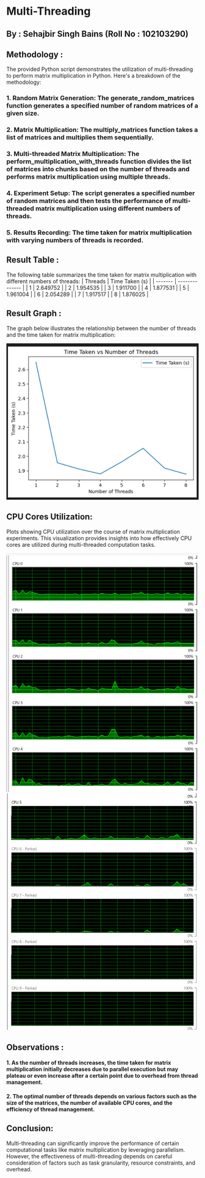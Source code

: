 # Multi-Threading 
## By : Sehajbir Singh Bains (Roll No : 102103290)
     

## Methodology :
The provided Python script demonstrates the utilization of multi-threading to perform matrix multiplication in Python. Here's a breakdown of the methodology:

### 1. Random Matrix Generation: The generate_random_matrices function generates a specified number of random matrices of a given size.
### 2. Matrix Multiplication: The multiply_matrices function takes a list of matrices and multiplies them sequentially.
### 3. Multi-threaded Matrix Multiplication: The perform_multiplication_with_threads function divides the list of matrices into chunks based on the number of threads and performs matrix multiplication using multiple threads.
### 4. Experiment Setup: The script generates a specified number of random matrices and then tests the performance of multi-threaded matrix multiplication using different numbers of threads.
### 5. Results Recording: The time taken for matrix multiplication with varying numbers of threads is recorded.

## Result Table :
The following table summarizes the time taken for matrix multiplication with different numbers of threads:
| Threads | Time Taken (s) |
| ------- | -------------- |
| 1       | 2.649752       |
| 2       | 1.954535       |
| 3       | 1.911700       |
| 4       | 1.877531       |
| 5       | 1.961004       |
| 6       | 2.054289       |
| 7       | 1.917517       |
| 8       | 1.876025       |



## Result Graph :
The graph below illustrates the relationship between the number of threads and the time taken for matrix multiplication:

![notfound](https://github.com/Sehaj4546/Multi-Threading/blob/0f73147c06b9a29e2416bb15c3841b0d1cd368fe/graph.png)

## CPU Cores Utilization: 
Plots showing CPU utilization over the course of matrix multiplication experiments. This visualization provides insights into how effectively CPU cores are utilized during multi-threaded computation tasks.

![notfound](https://github.com/Sehaj4546/Multi-Threading/blob/144682ce14785e842d050577ea8caca1fefe00c0/cpu1.png)
![notfound](https://github.com/Sehaj4546/Multi-Threading/blob/3ef5f6a319339046795f9b904d94e4200f1f1918/cpu2.png)


## Observations :
#### 1. As the number of threads increases, the time taken for matrix multiplication initially decreases due to parallel execution but may plateau or even increase after a certain point due to overhead from thread management.
#### 2. The optimal number of threads depends on various factors such as the size of the matrices, the number of available CPU cores, and the efficiency of thread management.

## Conclusion:
Multi-threading can significantly improve the performance of certain computational tasks like matrix multiplication by leveraging parallelism. However, the effectiveness of multi-threading depends on careful consideration of factors such as task granularity, resource constraints, and overhead.
